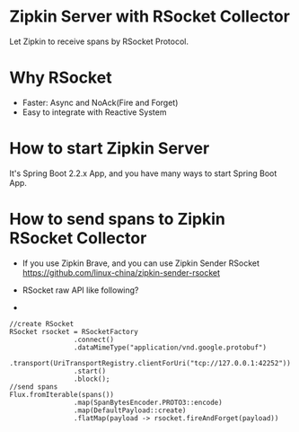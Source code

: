 Zipkin Server with RSocket Collector
====================================

Let Zipkin to receive spans by RSocket Protocol.

# Why RSocket

* Faster: Async and NoAck(Fire and Forget)
* Easy to integrate with Reactive System

# How to start Zipkin Server

It's Spring Boot 2.2.x App, and you have many ways to start Spring Boot App.

# How to send spans to Zipkin RSocket Collector

* If you use Zipkin Brave, and you can use Zipkin Sender RSocket https://github.com/linux-china/zipkin-sender-rsocket

* RSocket raw API like following?
* 
```
//create RSocket 
RSocket rsocket = RSocketFactory
                .connect()
                .dataMimeType("application/vnd.google.protobuf")
                .transport(UriTransportRegistry.clientForUri("tcp://127.0.0.1:42252"))
                .start()
                .block();
//send spans
Flux.fromIterable(spans())
                .map(SpanBytesEncoder.PROTO3::encode)
                .map(DefaultPayload::create)
                .flatMap(payload -> rsocket.fireAndForget(payload))
                
```

